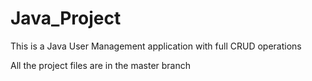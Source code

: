 # Java_Project
This is a Java User Management application with full CRUD operations

All the project files are in the master branch
